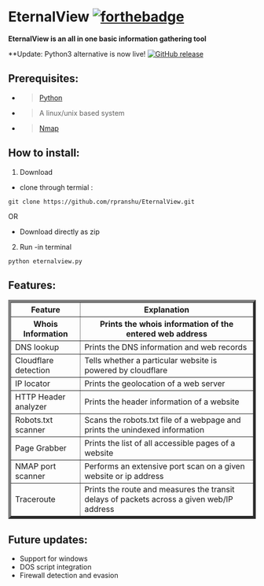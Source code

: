 # EternalView [![forthebadge](http://forthebadge.com/badges/built-with-swag.svg)](http://forthebadge.com)

**EternalView is an all in one basic information gathering tool**

**Update: Python3 alternative is now live! [![GitHub release](https://img.shields.io/github/release/qubyte/rubidium.svg)]()

## Prerequisites:

  - > [Python](https://www.python.org/downloads)
  - > A linux/unix based system
  - > [Nmap](https://nmap.org/download.html)
 
 ## How to install: 
 1. Download
 - clone through termial :
  ``` 
  git clone https://github.com/rpranshu/EternalView.git
  ```
  OR
  - Download directly as zip
  2. Run
  -in terminal
  ```
  python eternalview.py
  ```
  
## Features:
<table border="5" align=center>
  <tr><th>Feature</th><th align=center>Explanation</th></tr>
  <tr><th>Whois Information</th><th>Prints the whois information of the entered web address</th></tr>
  <tr><td>DNS lookup</td><td>Prints the DNS information and web records</td></tr>
  <tr><td>Cloudflare detection</td><td>Tells whether a particular website is powered by cloudflare</td></tr>
  <tr><td>IP locator</td><td>Prints the geolocation of a web server</td></tr>
  <tr><td>HTTP Header analyzer</td><td>Prints the header information of a website</td></tr>
  <tr><td>Robots.txt scanner</td><td>Scans the robots.txt file of a webpage and prints the unindexed information</td></tr>
  <tr><td>Page Grabber</td><td>Prints the list of all accessible pages of a website</td></tr>
  <tr><td>NMAP port scanner</td><td>Performs an extensive port scan on a given website or ip address</td></tr>
  <tr><td>Traceroute</td><td>Prints the route and measures the transit delays of packets across a given web/IP address</td></tr>
</table>
  
## Future updates:
 - Support for windows<br>
 - DOS script integration<br>
 - Firewall detection and evasion<br>
